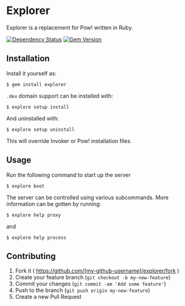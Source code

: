 # Explorer

Explorer is a replacement for Pow! written in Ruby.

[![Dependency Status](https://gemnasium.com/Darksecond/explorer.svg)](https://gemnasium.com/Darksecond/explorer)
[![Gem Version](https://badge.fury.io/rb/explorer.svg)](http://badge.fury.io/rb/explorer)

## Installation

Install it yourself as:

    $ gem install explorer

`.dev` domain support can be installed with:

    $ explore setup install

And uninstalled with:

    $ explore setup uninstall

This will override Invoker or Pow! installation files.

## Usage

Run the following command to start up the server

    $ explore boot

The server can be controlled using various subcommands.
More information can be gotten by running:

    $ explore help proxy

and

    $ explore help process

## Contributing

1. Fork it ( https://github.com/[my-github-username]/explorer/fork )
2. Create your feature branch (`git checkout -b my-new-feature`)
3. Commit your changes (`git commit -am 'Add some feature'`)
4. Push to the branch (`git push origin my-new-feature`)
5. Create a new Pull Request
